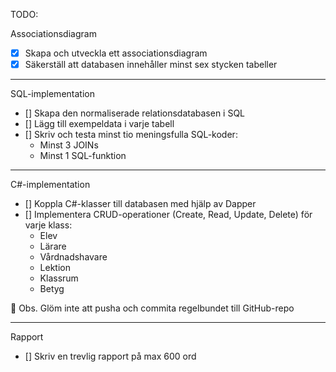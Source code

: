 TODO:

Associationsdiagram

- [x] Skapa och utveckla ett associationsdiagram
- [x] Säkerställ att databasen innehåller minst sex stycken tabeller

---

SQL-implementation

- [] Skapa den normaliserade relationsdatabasen i SQL
- [] Lägg till exempeldata i varje tabell
- [] Skriv och testa minst tio meningsfulla SQL-koder:
  - Minst 3 JOINs
  - Minst 1 SQL-funktion

---

C#-implementation

- [] Koppla C#-klasser till databasen med hjälp av Dapper
- [] Implementera CRUD-operationer (Create, Read, Update, Delete) för varje klass:
  - Elev
  - Lärare
  - Vårdnadshavare
  - Lektion
  - Klassrum
  - Betyg

🔔 Obs. Glöm inte att pusha och commita regelbundet till GitHub-repo

---

Rapport

- [] Skriv en trevlig rapport på max 600 ord

